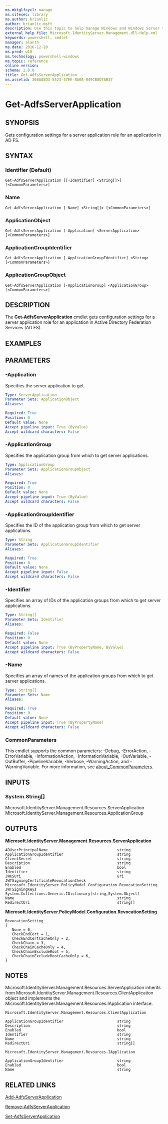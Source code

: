 ```yaml
---
ms.mktglfcycl: manage
ms.sitesec: library
ms.author: brianlic
author: brianlic-msft
description: Use this topic to help manage Windows and Windows Server technologies with Windows PowerShell.
external help file: Microsoft.IdentityServer.Management.dll-Help.xml
keywords: powershell, cmdlet
manager: alanth
ms.date: 2016-12-20
ms.prod: w10
ms.technology: powershell-windows
ms.topic: reference
online version: 
schema: 2.0.0
title: Get-AdfsServerApplication
ms.assetid: 368AA5D3-5523-47EE-8A0A-049CB8D7AB37
---
```


# Get-AdfsServerApplication

## SYNOPSIS
Gets configuration settings for a server application role for an application in AD FS.

## SYNTAX

### Identifier (Default)
```
Get-AdfsServerApplication [[-Identifier] <String[]>] [<CommonParameters>]
```

### Name
```
Get-AdfsServerApplication [-Name] <String[]> [<CommonParameters>]
```

### ApplicationObject
```
Get-AdfsServerApplication [-Application] <ServerApplication> [<CommonParameters>]
```

### ApplicationGroupIdentifier
```
Get-AdfsServerApplication [-ApplicationGroupIdentifier] <String> [<CommonParameters>]
```

### ApplicationGroupObject
```
Get-AdfsServerApplication [-ApplicationGroup] <ApplicationGroup> [<CommonParameters>]
```

## DESCRIPTION
The **Get-AdfsServerApplication** cmdlet gets configuration settings for a server application role for an application in Active Directory Federation Services (AD FS).

## EXAMPLES


## PARAMETERS

### -Application
Specifies the server application to get.

```yaml
Type: ServerApplication
Parameter Sets: ApplicationObject
Aliases: 

Required: True
Position: 0
Default value: None
Accept pipeline input: True (ByValue)
Accept wildcard characters: False
```

### -ApplicationGroup
Specifies the application group from which to get server applications.

```yaml
Type: ApplicationGroup
Parameter Sets: ApplicationGroupObject
Aliases: 

Required: True
Position: 0
Default value: None
Accept pipeline input: True (ByValue)
Accept wildcard characters: False
```

### -ApplicationGroupIdentifier
Specifies the ID of the application group from which to get server applications.

```yaml
Type: String
Parameter Sets: ApplicationGroupIdentifier
Aliases: 

Required: True
Position: 0
Default value: None
Accept pipeline input: False
Accept wildcard characters: False
```

### -Identifier
Specifies an array of IDs of the application groups from which to get server applications.

```yaml
Type: String[]
Parameter Sets: Identifier
Aliases: 

Required: False
Position: 0
Default value: None
Accept pipeline input: True (ByPropertyName, ByValue)
Accept wildcard characters: False
```

### -Name
Specifies an array of names of the application groups from which to get server applications.

```yaml
Type: String[]
Parameter Sets: Name
Aliases: 

Required: True
Position: 0
Default value: None
Accept pipeline input: True (ByPropertyName)
Accept wildcard characters: False
```

### CommonParameters
This cmdlet supports the common parameters: -Debug, -ErrorAction, -ErrorVariable, -InformationAction, -InformationVariable, -OutVariable, -OutBuffer, -PipelineVariable, -Verbose, -WarningAction, and -WarningVariable. For more information, see [about_CommonParameters](http://go.microsoft.com/fwlink/?LinkID=113216).

## INPUTS

### System.String[]
Microsoft.IdentityServer.Management.Resources.ServerApplication
Microsoft.IdentityServer.Management.Resources.ApplicationGroup

## OUTPUTS

**Microsoft.IdentityServer.Management.Resources.ServerApplication**

	ADUserPrincipalName                               string
	ApplicationGroupIdentifier                        string
	ClientSecret                                      string
	Description                                       string
	Enabled                                           bool
	Identifier                                        string
	JWKSUri                                           uri
	JWTSigningCertificateRevocationCheck              Microsoft.IdentityServer.PolicyModel.Configuration.RevocationSetting
	JWTSigningKeys                                    System.Collections.Generic.IDictionary[string,System.Object]
	Name                                              string
	RedirectUri                                       string[]


**Microsoft.IdentityServer.PolicyModel.Configuration.RevocationSetting**
	
	RevocationSetting
	{
	   None = 0,
	   CheckEndCert = 1,
	   CheckEndCertCacheOnly = 2,
	   CheckChain = 3,
	   CheckChainCacheOnly = 4,
	   CheckChainExcludeRoot = 5,
	   CheckChainExcludeRootCacheOnly = 6,
	}


## NOTES
Microsoft.IdentityServer.Management.Resources.ServerApplication inherits from Microsoft.IdentityServer.Management.Resources.ClientApplication object and implements the Microsoft.IdentityServer.Management.Resources.IApplication interface.

	Microsoft.IdentityServer.Management.Resources.ClientApplication
	
	ApplicationGroupIdentifier                        string
	Description                                       string
	Enabled                                           bool
	Identifier                                        string
	Name                                              string
	RedirectUri                                       string[]
	
	Microsoft.IdentityServer.Management.Resources.IApplication
	
	ApplicationGroupIdentifier                        string
	Enabled                                           bool
	Name                                              string

## RELATED LINKS

[Add-AdfsServerApplication](./Add-AdfsServerApplication.md)

[Remove-AdfsServerApplication](./Remove-AdfsServerApplication.md)

[Set-AdfsServerApplication](./Set-AdfsServerApplication.md)

